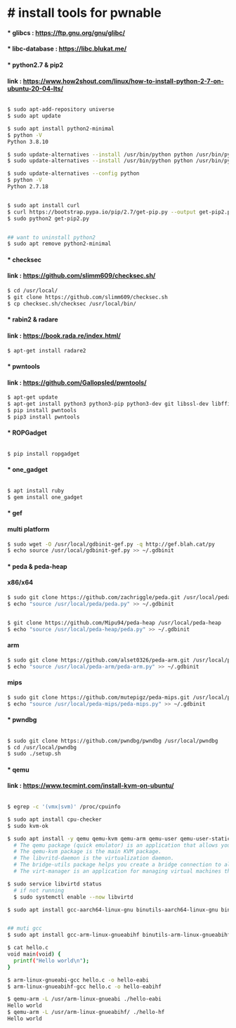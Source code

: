 # &#35; install tools for pwnable

#### &#42; glibcs : <https://ftp.gnu.org/gnu/glibc/>
#### &#42; libc-database : <https://libc.blukat.me/>


#### &#42; python2.7 & pip2
#### link : <https://www.how2shout.com/linux/how-to-install-python-2-7-on-ubuntu-20-04-lts/>
```bash

$ sudo apt-add-repository universe
$ sudo apt update

$ sudo apt install python2-minimal
$ python -V
Python 3.8.10

$ sudo update-alternatives --install /usr/bin/python python /usr/bin/python2 1
$ sudo update-alternatives --install /usr/bin/python python /usr/bin/python3 2

$ sudo update-alternatives --config python
$ python -V
Python 2.7.18


$ sudo apt install curl 
$ curl https://bootstrap.pypa.io/pip/2.7/get-pip.py --output get-pip2.py
$ sudo python2 get-pip2.py


## want to uninstall python2
$ sudo apt remove python2-minimal

```


#### &#42; checksec
#### link : <https://github.com/slimm609/checksec.sh/>

```bash
$ cd /usr/local/
$ git clone https://github.com/slimm609/checksec.sh
$ cp checksec.sh/checksec /usr/local/bin/

```


#### &#42; rabin2 & radare
#### link : <https://book.rada.re/index.html/>
```bash
$ apt-get install radare2

```


#### &#42; pwntools
#### link : <https://github.com/Gallopsled/pwntools/>
```bash
$ apt-get update
$ apt-get install python3 python3-pip python3-dev git libssl-dev libffi-dev build-essential
$ pip install pwntools
$ pip3 install pwntools

```

#### &#42; ROPGadget
```bash

$ pip install ropgadget

```


#### &#42; one_gadget
```bash

$ apt install ruby
$ gem install one_gadget

```

#### &#42; gef
#### multi platform
```bash
$ sudo wget -O /usr/local/gdbinit-gef.py -q http://gef.blah.cat/py
$ echo source /usr/local/gdbinit-gef.py >> ~/.gdbinit

```


#### &#42; peda & peda-heap
#### x86/x64
```bash
$ sudo git clone https://github.com/zachriggle/peda.git /usr/local/peda
$ echo "source /usr/local/peda/peda.py" >> ~/.gdbinit


$ git clone https://github.com/Mipu94/peda-heap /usr/local/peda-heap
$ echo "source /usr/local/peda-heap/peda.py" >> ~/.gdbinit

```

#### arm
```bash
$ sudo git clone https://github.com/alset0326/peda-arm.git /usr/local/peda-arm
$ echo "source /usr/local/peda-arm/peda-arm.py" >> ~/.gdbinit

```

#### mips
```bash
$ sudo git clone https://github.com/mutepigz/peda-mips.git /usr/local/peda-mips
$ echo "source /usr/local/peda-mips/peda-mips.py" >> ~/.gdbinit

```


#### &#42; pwndbg
```bash

$ sudo git clone https://github.com/pwndbg/pwndbg /usr/local/pwndbg
$ cd /usr/local/pwndbg
$ sudo ./setup.sh

```

#### &#42; qemu
#### link : <https://www.tecmint.com/install-kvm-on-ubuntu/>
```bash

$ egrep -c '(vmx|svm)' /proc/cpuinfo

$ sudo apt install cpu-checker
$ sudo kvm-ok

$ sudo apt install -y qemu qemu-kvm qemu-arm qemu-user qemu-user-static libvirt-daemon libvirt-clients bridge-utils virt-manager
  # The qemu package (quick emulator) is an application that allows you to perform hardware virtualization.
  # The qemu-kvm package is the main KVM package.
  # The libvritd-daemon is the virtualization daemon.
  # The bridge-utils package helps you create a bridge connection to allow other users to access a virtual machine other than the host system.
  # The virt-manager is an application for managing virtual machines through a graphical user interface.

$ sudo service libvirtd status
  # if not running
  $ sudo systemctl enable --now libvirtd

$ sudo apt install gcc-aarch64-linux-gnu binutils-aarch64-linux-gnu binutils-aarch64-linux-gnu-dbg build-essential


## muti gcc
$ sudo apt install gcc-arm-linux-gnueabihf binutils-arm-linux-gnueabihf binutils-arm-linux-gnueabihf-dbg

$ cat hello.c
void main(void) {
  printf("Hello world\n");
}

$ arm-linux-gnueabi-gcc hello.c -o hello-eabi
$ arm-linux-gnueabihf-gcc hello.c -o hello-eabihf

$ qemu-arm -L /usr/arm-linux-gnueabi ./hello-eabi
Hello world
$ qemu-arm -L /usr/arm-linux-gnueabihf/ ./hello-hf
Hello world

```



